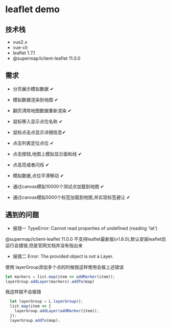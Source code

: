 # leaflet demo

## 技术栈

+ vue2.x
+ vue-cli
+ leaflet 1.7.1
+ @supermap/iclient-leaflet 11.0.0

## 需求

+ 分页展示模拟数据 ✔

+ 模拟数据渲染到地图 ✔

+ 翻页清除地图数据重新渲染 ✔

+ 鼠标移入显示点位名称 ✔

+ 鼠标点击点显示详细信息✔

+ 点击列表定位点位 ✔

+ 点击按钮,地图上模拟显示面和线 ✔

+ 点高亮或者闪烁 ✔

+ 模拟数据,点位平滑移动 ✔

+ 通过canvas模拟10000个测试点加载到地图 ✔

+ 通过canvas模拟5000个标签加载到地图,并实现标签避让 ✔

## 遇到的问题

+ 报错一 TypeError: Cannot read properties of undefined (reading 'lat')

@supermap/iclient-leaflet 11.0.0 不支持leaflet最新版(v1.8.0),默认安装leaflet后运行会摆错,但是官网文档并没有指出来

+ 报错二 Error: The provided object is not a Layer.

使用 layerGroup添加多个点的时候我这样使用会报上述错误

```js
let markers = list.map(item => addMarker(item));
layerGroup.addLayer(markers).addTo(map)
```

我这样就不会报错

```js
  let layerGroup = L.layerGroup();
  list.map(item => {
    layerGroup.addLayer(addMarker(item));
  });
  layerGroup.addTo(map);
```
